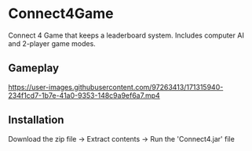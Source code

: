 # Connect4Game
Connect 4 Game that keeps a leaderboard system. Includes computer AI and 2-player game modes.

## Gameplay

https://user-images.githubusercontent.com/97263413/171315940-234f1cd7-1b7e-41a0-9353-148c9a9ef6a7.mp4

## Installation
Download the zip file -> Extract contents -> Run the 'Connect4.jar' file
